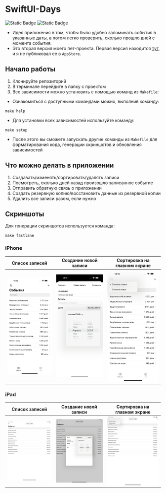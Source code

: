 # SwiftUI-Days
<img alt="Static Badge" src="https://img.shields.io/badge/Swift_Version-6.0-orange"> <img alt="Static Badge" src="https://img.shields.io/badge/iOS_Version-17-blue">

- Идея приложения в том, чтобы было удобно запоминать события в указанные даты, а потом легко проверить, сколько прошло дней с момента события.
- Это вторая версия моего пет-проекта. Первая версия находится [тут](https://github.com/easydev991/Days), и я не публиковал ее в `AppStore`.

## Начало работы

1. Клонируйте репозиторий
2. В терминале перейдите в папку с проектом
3. Все зависимости можно установить с помощью команд из `Makefile`:
- Ознакомиться с доступными командами можно, выполнив команду:
```shell
make help
```
- Для установки всех зависимостей используйте команду:
```shell
make setup
```
- После этого вы сможете запускать другие команды из `Makefile` для форматирования кода, генерации скриншотов и обновления зависимостей

## Что можно делать в приложении
1. Создавать/изменять/сортировать/удалять записи
2. Посмотреть, сколько дней назад произошло записанное событие
3. Отправить обратную связь о приложении
4. Создать резервную копию/восстановить данные из резервной копии
5. Удалить все записи разом, если нужно

## Скриншоты  
Для генерации скриншотов используется команда:
```shell
make fastlane
```
### iPhone
| Список записей | Создание новой записи | Сортировка на главном экране |
| --- | --- | --- |
| <img src="./fastlane/screenshots/ru/iPhone 16 Pro Max-1-demoList.png"> | <img src="./fastlane/screenshots/ru/iPhone 16 Pro Max-2-chooseDate.png"> | <img src="./fastlane/screenshots/ru/iPhone 16 Pro Max-3-sortByDate.png"> |

### iPad
| Список записей | Создание новой записи | Сортировка на главном экране |
| --- | --- | --- |
| <img src="./fastlane/screenshots/ru/iPad Pro 13-inch (M4)-1-demoList.png"> | <img src="./fastlane/screenshots/ru/iPad Pro 13-inch (M4)-2-chooseDate.png"> | <img src="./fastlane/screenshots/ru/iPad Pro 13-inch (M4)-3-sortByDate.png"> |
